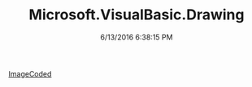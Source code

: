 ﻿---
title: Microsoft.VisualBasic.Drawing
date: 6/13/2016 6:38:15 PM
---

[ImageCoded](T-Microsoft.VisualBasic.Drawing.ImageCoded.html)
